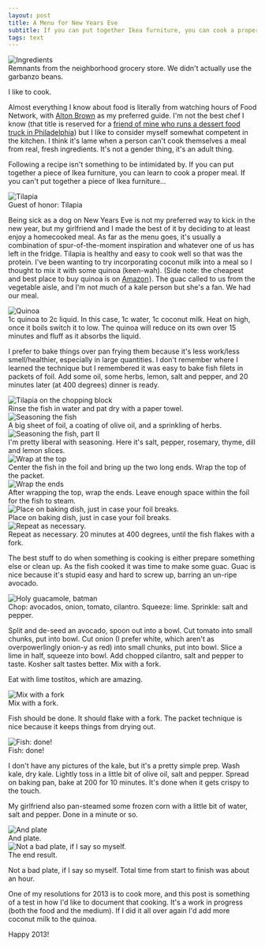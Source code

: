 ```yaml
---
layout: post
title: A Menu for New Years Eve
subtitle: If you can put together Ikea furniture, you can cook a proper meal.
tags: text
---
```


<div class="photo-block top">
    <img src="/assets/img/2012-12-31/1.jpg" title="Ingredients"/>
    <div class="caption">Remnants from the neighborhood grocery store.  We didn't actually use the garbanzo beans.</div>
</div>

<p class="first">I like to cook.</p>

Almost everything I know about food is literally from watching hours of Food Network, with <a href="http://www.foodnetwork.com/good-eats/index.html" target="_blank" title="Good Eats">Alton Brown</a> as my preferred guide.  I'm not the best chef I know (that title is reserved for a <a href="http://www.sugarphillytruck.com/about/" title="About Sugar Philly Truck" target="_blank">friend of mine who runs a dessert food truck in Philadelphia</a>) but I like to consider myself somewhat competent in the kitchen.  I think it's lame when a person can't cook themselves a meal from real, fresh ingredients.  It's not a gender thing, it's an adult thing.

Following a recipe isn't something to be intimidated by.  If you can put together a piece of Ikea furniture, you can learn to cook a proper meal.  If you can't put together a piece of Ikea furniture...

<div class="photo-block">
    <img src="/assets/img/2012-12-31/2.jpg" title="Tilapia"/>
    <div class="caption">Guest of honor: Tilapia</div>
</div>

Being sick as a dog on New Years Eve is not my preferred way to kick in the new year, but my girlfriend and I made the best of it by deciding to at least enjoy a homecooked meal.  As far as the menu goes, it's usually a combination of spur-of-the-moment inspiration and whatever one of us has left in the fridge.  Tilapia is healthy and easy to cook well so that was the protein.  I've been wanting to try incorporating coconut milk into a meal so I thought to mix it with some quinoa (keen-wah).  (Side note: the cheapest and best place to buy quinoa is on <a href="http://www.amazon.com/gp/product/B000EDG3UE/ref=as_li_ss_tl?ie=UTF8&tag=musings01b1-20&linkCode=as2&camp=1789&creative=390957&creativeASIN=B000EDG3UE" target="_blank" title="Bob's Red Mill Organic Grain Quinoa">Amazon</a><img src="http://www.assoc-amazon.com/e/ir?t=musings01b1-20&l=as2&o=1&a=B000EDG3UE" width="1" height="1" border="0" alt="" style="border:none !important; margin:0px !important;" />).  The guac called to us from the vegetable aisle, and I'm not much of a kale person but she's a fan.  We had our meal.

<div class="photo-block">
    <img src="/assets/img/2012-12-31/3.jpg" title="Quinoa"/>
    <div class="caption">1c quinoa to 2c liquid. In this case, 1c water, 1c coconut milk. Heat on high, once it boils switch it to low. The quinoa will reduce on its own over 15 minutes and fluff as it absorbs the liquid.
    </div>
</div>

I prefer to bake things over pan frying them because it's less work/less smell/healthier, especially in large quantities.  I don't remember where I learned the technique but I remembered it was easy to bake fish filets in packets of foil.  Add some oil, some herbs, lemon, salt and pepper, and 20 minutes later (at 400 degrees) dinner is ready.

<div class="photo-block">
    <img src="/assets/img/2012-12-31/4.jpg" title="Tilapia on the chopping block"/>
    <div class="caption">Rinse the fish in water and pat dry with a paper towel.
    </div>
</div>

<div class="photo-block">
    <img src="/assets/img/2012-12-31/5.jpg" title="Seasoning the fish"/>
    <div class="caption">A big sheet of foil, a coating of olive oil, and a sprinkling of herbs.
    </div>
</div>

<div class="photo-block">
    <img src="/assets/img/2012-12-31/6.jpg" title="Seasoning the fish, part II"/>
    <div class="caption">I'm pretty liberal with seasoning. Here it's salt, pepper, rosemary, thyme, dill and lemon slices.
    </div>
</div>

<div class="photo-block">
    <img src="/assets/img/2012-12-31/7.jpg" title="Wrap at the top"/>
    <div class="caption">Center the fish in the foil and bring up the two long ends. Wrap the top of the packet.
    </div>
</div>

<div class="photo-block">
    <img src="/assets/img/2012-12-31/8.jpg" title="Wrap the ends"/>
    <div class="caption">After wrapping the top, wrap the ends.  Leave enough space within the foil for the fish to steam.
    </div>   
</div>


<div class="photo-block">
    <img src="/assets/img/2012-12-31/9.jpg" title="Place on baking dish, just in case your foil breaks."/>
    <div class="caption">Place on baking dish, just in case your foil breaks.</div> 
</div>

<div class="photo-block">
    <img src="/assets/img/2012-12-31/10.jpg" title="Repeat as necessary."/>
    <div class="caption">Repeat as necessary. 20 minutes at 400 degrees, until the fish flakes with a fork.
    </div>
</div>

The best stuff to do when something is cooking is either prepare something else or clean up.  As the fish cooked it was time to make some guac.  Guac is nice because it's stupid easy and hard to screw up, barring an un-ripe avocado.  

<div class="photo-block">
    <img src="/assets/img/2012-12-31/11.jpg" title="Holy guacamole, batman"/>
    <div class="caption">Chop: avocados, onion, tomato, cilantro. Squeeze: lime. Sprinkle: salt and pepper.
    </div>
</div>

Split and de-seed an avocado, spoon out into a bowl.  Cut tomato into small chunks, put into bowl.  Cut onion (I prefer white, which aren't as overpowerlingly onion-y as red) into small chunks, put into bowl.  Slice a lime in half, squeeze into bowl.  Add chopped cilantro, salt and pepper to taste.  Kosher salt tastes better.  Mix with a fork.  

Eat with lime tostitos, which are amazing.

<div class="photo-block">
    <img src="/assets/img/2012-12-31/12.jpg" title="Mix with a fork"/>
    <div class="caption">Mix with a fork.</div>
</div>

Fish should be done.  It should flake with a fork.  The packet technique is nice because it keeps things from drying out.

<div class="photo-block">
    <img src="/assets/img/2012-12-31/13.jpg" title="Fish: done!"/>
    <div class="caption">Fish: done!</div>
</div>

I don't have any pictures of the kale, but it's a pretty simple prep.  Wash kale, dry kale.  Lightly toss in a little bit of olive oil, salt and pepper.  Spread on baking pan, bake at 200 for 10 minutes.  It's done when it gets crispy to the touch.

My girlfriend also pan-steamed some frozen corn with a little bit of water, salt and pepper.  Done in a minute or so.

<div class="photo-block">
    <img src="/assets/img/2012-12-31/15.jpg" title="And plate"/>
    <div class="caption">And plate.</div>
</div>

<div class="photo-block">
    <img src="/assets/img/2012-12-31/16.jpg" title="Not a bad plate, if I say so myself."/>
    <div class="caption">The end result.</div>
</div>

Not a bad plate, if I say so myself.  Total time from start to finish was about an hour.

One of my resolutions for 2013 is to cook more, and this post is something of a test in how I'd like to document that cooking.  It's a work in progress (both the food and the medium).  If I did it all over again I'd add more coconut milk to the quinoa.

Happy 2013!